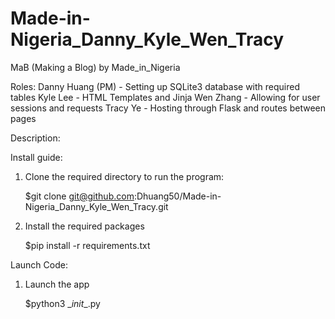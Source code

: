 # Made-in-Nigeria_Danny_Kyle_Wen_Tracy

MaB (Making a Blog) by Made_in_Nigeria

Roles:
Danny Huang (PM) - Setting up SQLite3 database with required tables
Kyle Lee - HTML Templates and Jinja
Wen Zhang - Allowing for user sessions and requests 
Tracy Ye - Hosting through Flask and routes between pages

Description:

Install guide:
1) Clone the required directory to run the program:
   
    $git clone git@github.com:Dhuang50/Made-in-Nigeria_Danny_Kyle_Wen_Tracy.git
3) Install the required packages
   
    $pip install -r requirements.txt

Launch Code:
1) Launch the app
   
   $python3 \__init__.py 

